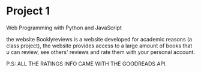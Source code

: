 # Project 1

Web Programming with Python and JavaScript

the website Booklyreviews is a website developed for academic reasons (a class project), the website provides access to a 
large amount of books that u can review, see others' reviews and rate them with your personal account.

P.S: ALL THE RATINGS INFO CAME WITH THE GOODREADS API.
